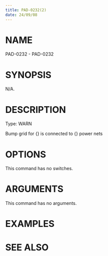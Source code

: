 ```yaml
---
title: PAD-0232(2)
date: 24/09/08
---
```


# NAME

PAD-0232 - PAD-0232

# SYNOPSIS

N/A.

# DESCRIPTION

Type: WARN

Bump grid for {} is connected to {} power nets

# OPTIONS

This command has no switches.

# ARGUMENTS

This command has no arguments.

# EXAMPLES

# SEE ALSO
